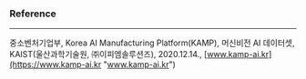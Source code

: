 ### Reference
---
중소벤처기업부, Korea AI Manufacturing Platform(KAMP), 머신비전 AI 데이터셋, KAIST(울산과학기술원, ㈜이피엠솔루션즈), 2020.12.14., [www.kamp-ai.kr](https://www.kamp-ai.kr "www.kamp-ai.kr")